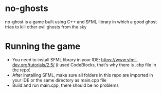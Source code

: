 # no-ghosts
no-ghost is a game built using C++ and SFML library in which a good ghost tries to kill other evil ghosts from the sky

# Running the game
- You need to install SFML library in your IDE: https://www.sfml-dev.org/tutorials/2.5/ (i used CodeBlocks, that's why there is .cbp file in the repo)
- After installing SFML, make sure all folders in this repo are imported in your IDE or the same directory as main.cpp file
- Build and run main.cpp, there should be no problems

